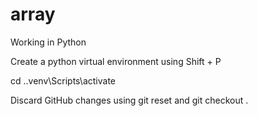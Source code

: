 # array

Working in Python

Create a python virtual environment using Shift + P

cd .\.venv\Scripts\activate

Discard GitHub changes using git reset and git checkout .
